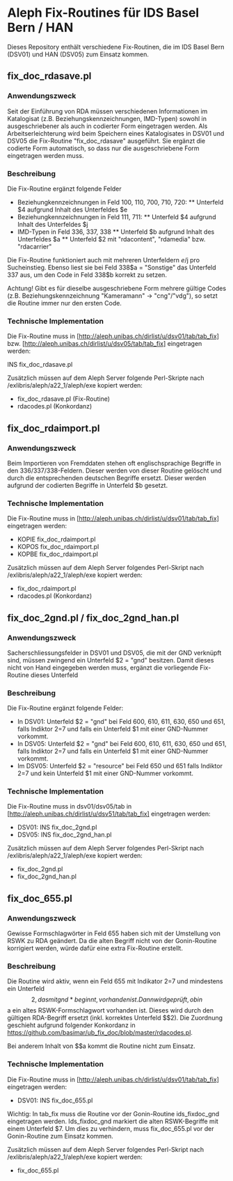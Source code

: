 # Aleph Fix-Routines für IDS Basel Bern / HAN

Dieses Repository enthält verschiedene Fix-Routinen, die im IDS Basel Bern (DSV01) und HAN (DSV05) zum Einsatz kommen.

## fix_doc_rdasave.pl

### Anwendungszweck

Seit der Einführung von RDA müssen verschiedenen Informationen im Katalogisat (z.B. Beziehungskennzeichnungen, IMD-Typen) sowohl in ausgeschriebener als auch in codierter Form eingetragen werden. Als Arbeitserleichterung wird beim Speichern eines Katalogisates in DSV01 und DSV05 die Fix-Routine "fix_doc_rdasave" ausgeführt. Sie ergänzt die codierte Form automatisch, so dass nur die ausgeschriebene Form eingetragen werden muss.

### Beschreibung

Die Fix-Routine ergänzt folgende Felder

* Beziehungkennzeichnungen in Feld 100, 110, 700, 710, 720:
** Unterfeld $4 aufgrund Inhalt des Unterfeldes $e
* Beziehungkennzeichnungen in Feld 111, 711:
** Unterfeld $4 aufgrund Inhalt des Unterfeldes $j
* IMD-Typen in Feld 336, 337, 338
** Unterfeld $b aufgrund Inhalt des Unterfeldes $a
** Unterfeld $2 mit "rdacontent", "rdamedia" bzw. "rdacarrier"

Die Fix-Routine funktioniert auch mit mehreren Unterfeldern $e/$j pro Sucheinstieg. Ebenso liest sie bei Feld 338$a = "Sonstige" das Unterfeld 337 aus, um den Code in Feld 338$b korrekt zu setzen.

Achtung! Gibt es für dieselbe ausgeschriebene Form mehrere gültige Codes (z.B. Beziehungskennzeichnung "Kameramann" -> "cng"/"vdg"), so setzt die Routine immer nur den ersten Code. 

### Technische Implementation
Die Fix-Routine muss in [http://aleph.unibas.ch/dirlist/u/dsv01/tab/tab_fix] bzw. [http://aleph.unibas.ch/dirlist/u/dsv05/tab/tab_fix] eingetragen werden: 

 INS   fix_doc_rdasave.pl

Zusätzlich müssen auf dem Aleph Server folgende Perl-Skripte nach /exlibris/aleph/a22_1/aleph/exe kopiert werden:

* fix_doc_rdasave.pl (Fix-Routine)
* rdacodes.pl (Konkordanz)

## fix_doc_rdaimport.pl

### Anwendungszweck

Beim Importieren von Fremddaten stehen oft englischsprachige Begriffe in den 336/337/338-Feldern. Dieser werden von dieser Routine gelöscht und durch die entsprechenden deutschen Begriffe ersetzt. Dieser werden aufgrund der codierten Begriffe in Unterfeld $b gesetzt.

### Technische Implementation

Die Fix-Routine muss in [http://aleph.unibas.ch/dirlist/u/dsv01/tab/tab_fix] eingetragen werden:

* KOPIE fix_doc_rdaimport.pl
* KOPOS fix_doc_rdaimport.pl
* KOPBE fix_doc_rdaimport.pl

Zusätzlich müssen auf dem Aleph Server folgendes Perl-Skript nach /exlibris/aleph/a22_1/aleph/exe kopiert werden:

* fix_doc_rdaimport.pl
* rdacodes.pl (Konkordanz)

## fix_doc_2gnd.pl / fix_doc_2gnd_han.pl

### Anwendungszweck

Sacherschliessungsfelder in DSV01 und DSV05, die mit der GND verknüpft sind, müssen zwingend ein Unterfeld $2 = "gnd" besitzen. Damit dieses nicht von Hand eingegeben werden muss, ergänzt die vorliegende Fix-Routine dieses Unterfeld

### Beschreibung

Die Fix-Routine ergänzt folgende Felder:

* In DSV01: Unterfeld $2 = "gnd" bei Feld 600, 610, 611, 630, 650 und 651, falls Indiktor 2=7 und falls ein Unterfeld $1 mit einer GND-Nummer vorkommt.
* In DSV05: Unterfeld $2 = "gnd" bei Feld 600, 610, 611, 630, 650 und 651, falls Indiktor 2=7 und falls ein Unterfeld $1 mit einer GND-Nummer vorkommt.
* Im DSV05: Unterfeld $2 = "resource" bei Feld 650 und 651 falls Indiktor 2=7 und kein Unterfeld $1 mit einer GND-Nummer vorkommt.

### Technische Implementation

Die Fix-Routine muss in dsv01/dsv05/tab in [http://aleph.unibas.ch/dirlist/u/dsv51/tab/tab_fix] eingetragen werden:

* DSV01: INS   fix_doc_2gnd.pl
* DSV05: INS   fix_doc_2gnd_han.pl

Zusätzlich müssen auf dem Aleph Server folgendes Perl-Skript nach /exlibris/aleph/a22_1/aleph/exe kopiert werden:

* fix_doc_2gnd.pl
* fix_doc_2gnd_han.pl

## fix_doc_655.pl

### Anwendungszweck

Gewisse Formschlagwörter in Feld 655 haben sich mit der Umstellung von RSWK zu RDA geändert. Da die alten Begriff nicht von der Gonin-Routine korrigiert werden, würde dafür eine extra Fix-Routine erstellt.

### Beschreibung

Die Routine wird aktiv, wenn ein Feld 655 mit Indikator 2=7 und mindestens ein Unterfeld $$2, das mit gnd* beginnt, vorhanden ist. Dann wird geprüft, ob in $$a ein altes RSWK-Formschlagwort vorhanden ist. Dieses wird durch den gültigen RDA-Begriff ersetzt (inkl. korrektes Unterfeld $$2). Die Zuordnung geschieht aufgrund folgender Konkordanz in https://github.com/basimar/ub_fix_doc/blob/master/rdacodes.pl.

Bei anderem Inhalt von $$a kommt die Routine nicht zum Einsatz.

### Technische Implementation

Die Fix-Routine muss in [http://aleph.unibas.ch/dirlist/u/dsv01/tab/tab_fix] eingetragen werden:

* DSV01: INS   fix_doc_655.pl

Wichtig: In tab_fix muss die Routine vor der Gonin-Routine ids_fixdoc_gnd eingetragen werden. Ids_fixdoc_gnd markiert die alten RSWK-Begriffe mit einem Unterfeld $7. Um dies zu verhindern, muss fix_doc_655.pl vor der Gonin-Routine zum Einsatz kommen.

Zusätzlich müssen auf dem Aleph Server folgendes Perl-Skript nach /exlibris/aleph/a22_1/aleph/exe kopiert werden:

* fix_doc_655.pl

